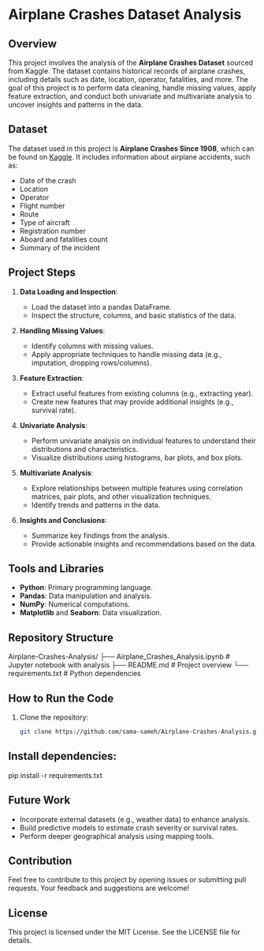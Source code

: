 # Airplane Crashes Dataset Analysis

## Overview
This project involves the analysis of the **Airplane Crashes Dataset** sourced from Kaggle. The dataset contains historical records of airplane crashes, including details such as date, location, operator, fatalities, and more. The goal of this project is to perform data cleaning, handle missing values, apply feature extraction, and conduct both univariate and multivariate analysis to uncover insights and patterns in the data.

## Dataset
The dataset used in this project is **Airplane Crashes Since 1908**, which can be found on [Kaggle](https://www.kaggle.com/datasets/saurograndi/airplane-crashes-since-1908). It includes information about airplane accidents, such as:
- Date of the crash
- Location
- Operator
- Flight number
- Route
- Type of aircraft
- Registration number
- Aboard and fatalities count
- Summary of the incident

## Project Steps
1. **Data Loading and Inspection**:
   - Load the dataset into a pandas DataFrame.
   - Inspect the structure, columns, and basic statistics of the data.

2. **Handling Missing Values**:
   - Identify columns with missing values.
   - Apply appropriate techniques to handle missing data (e.g., imputation, dropping rows/columns).

3. **Feature Extraction**:
   - Extract useful features from existing columns (e.g., extracting year).
   - Create new features that may provide additional insights (e.g., survival rate).

4. **Univariate Analysis**:
   - Perform univariate analysis on individual features to understand their distributions and characteristics.
   - Visualize distributions using histograms, bar plots, and box plots.

5. **Multivariate Analysis**:
   - Explore relationships between multiple features using correlation matrices, pair plots, and other visualization techniques.
   - Identify trends and patterns in the data.

6. **Insights and Conclusions**:
   - Summarize key findings from the analysis.
   - Provide actionable insights and recommendations based on the data.

## Tools and Libraries
- **Python**: Primary programming language.
- **Pandas**: Data manipulation and analysis.
- **NumPy**: Numerical computations.
- **Matplotlib** and **Seaborn**: Data visualization.

## Repository Structure
Airplane-Crashes-Analysis/
├── Airplane_Crashes_Analysis.ipynb # Jupyter notebook with analysis
├── README.md # Project overview
└── requirements.txt # Python dependencies

## How to Run the Code
1. Clone the repository:
   ```bash
   git clone https://github.com/sama-sameh/Airplane-Crashes-Analysis.git

## Install dependencies:
pip install -r requirements.txt

## Future Work
- Incorporate external datasets (e.g., weather data) to enhance analysis.
- Build predictive models to estimate crash severity or survival rates.
- Perform deeper geographical analysis using mapping tools.

## Contribution
Feel free to contribute to this project by opening issues or submitting pull requests. Your feedback and suggestions are welcome!

## License
This project is licensed under the MIT License. See the LICENSE file for details.
